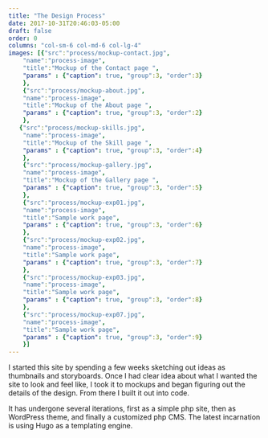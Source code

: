 ```yaml
---
title: "The Design Process"
date: 2017-10-31T20:46:03-05:00
draft: false
order: 0
columns: "col-sm-6 col-md-6 col-lg-4"
images: [{"src":"process/mockup-contact.jpg",
    "name":"process-image",
    "title":"Mockup of the Contact page ",
    "params" : {"caption": true, "group":3, "order":3}
    },
    {"src":"process/mockup-about.jpg",
    "name":"process-image",
    "title":"Mockup of the About page ",
    "params" : {"caption": true, "group":3, "order":2}
    },
   {"src":"process/mockup-skills.jpg",
    "name":"process-image",
    "title":"Mockup of the Skill page ",
    "params" : {"caption": true, "group":3, "order":4}
    },
    {"src":"process/mockup-gallery.jpg",
    "name":"process-image",
    "title":"Mockup of the Gallery page ",
    "params" : {"caption": true, "group":3, "order":5}
    },
    {"src":"process/mockup-exp01.jpg",
    "name":"process-image",
    "title":"Sample work page",
    "params" : {"caption": true, "group":3, "order":6}
    },
    {"src":"process/mockup-exp02.jpg",
    "name":"process-image",
    "title":"Sample work page",
    "params" : {"caption": true, "group":3, "order":7}
    },
    {"src":"process/mockup-exp03.jpg",
    "name":"process-image",
    "title":"Sample work page",
    "params" : {"caption": true, "group":3, "order":8}
    },
    {"src":"process/mockup-exp07.jpg",
    "name":"process-image",
    "title":"Sample work page",
    "params" : {"caption": true, "group":3, "order":9}
    }]
---
```

I started this site by spending a few weeks sketching out ideas as thumbnails and storyboards. Once I had clear idea about what I wanted the site to look and feel like, I took it to mockups and began figuring out the details of the design. From there I built it out into code. 

It has undergone several iterations, first as a simple php site, then as WordPress theme, and finally a customized php CMS. The latest incarnation is using Hugo as a templating engine.